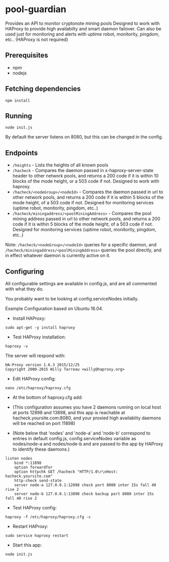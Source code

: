# pool-guardian

Provides an API to monitor cryptonote mining pools
Designed to work with HAProxy to provide high availabilty and smart daemon failover.
Can also be used just for monitoring and alerts with uptime robot, monitority, pingdom, etc.. (HAProxy is not required)

## Prerequisites

* npm
* nodejs

## Fetching dependencies

`npm install`

## Running

`node init.js`

By default the server listens on 8080, but this can be changed in the config.

## Endpoints

* `/heights` - Lists the heights of all known pools
* `/hacheck` - Compares the daemon passed in x-haproxy-server-state header to other network pools, and returns a 200 code if it is within 10 blocks of the mode height, or a 503 code if not. Designed to work with haproxy.
* `/hacheck/<nodeGroup>/<nodeId>` - Compares the daemon passed in url to other network pools, and returns a 200 code if it is within 5 blocks of the mode height, of a 503 code if not. Designed for monitoring services (uptime robot, monitority, pingdom, etc..)
* `/hacheck/miningaddress/<poolMiningAddress>` - Compares the pool mining address passed in url to other network pools, and returns a 200 code if it is within 5 blocks of the mode height, of a 503 code if not. Designed for monitoring services (uptime robot, monitority, pingdom, etc..)

Note: `/hacheck/<nodeGroup>/<nodeId>` queries for a specific daemon, and `/hacheck/miningaddress/<poolMiningAddress>` queries the pool directly, and in effect whatever daemon is currently active on it.

## Configuring

All configurable settings are available in config.js, and are all commented with what they do.

You probably want to be looking at config.serviceNodes initially.

Example Configuration based on Ubuntu 16.04.

* Install HAProxy:

```
sudo apt-get -y install haproxy
```

* Test HAProxy installation:

```
haproxy -v
```

The server will respond with:
```
HA-Proxy version 1.6.3 2015/12/25
Copyright 2000-2015 Willy Tarreau <willy@haproxy.org>
```

* Edit HAProxy config:

```
nano /etc/haproxy/haproxy.cfg
```

* At the bottom of haproxy.cfg add:

* (This configuration assumes you have 2 daemons running on local host at ports 12898 and 13898, and this app is reachable at hacheck.yoursite.com:8080, and your proxied high availablity daemons will be reached on port 11898)

* (Note below that 'nodes' and 'node-a' and 'node-b' correspond to entries in default config.js, config.serviceNodes variable as nodes/node-a and nodes/node-b and are passed to the app by HAProxy to identify these daemons.)

```
listen nodes
    bind *:11898
    option forwardfor
    option httpchk GET /hacheck "HTTP/1.0\r\nHost: hacheck.yoursite.com"
    http-check send-state
    server node-a 127.0.0.1:12898 check port 8080 inter 15s fall 40 rise 2
    server node-b 127.0.0.1:13898 check backup port 8080 inter 15s fall 40 rise 2
```

* Test HAProxy config:

```
haproxy -f /etc/haproxy/haproxy.cfg -c
```

* Restart HAProxy:

```
sudo service haproxy restart
```

* Start this app:

```
node init.js
```
